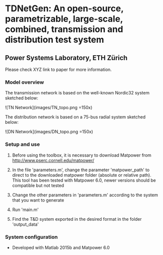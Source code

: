 
# TDNetGen: An open-source, parametrizable, large-scale, combined, transmission and distribution test system
## Power Systems Laboratory, ETH Zürich

Please check XYZ link to paper for more information.

### Model overview
 
The transmission network is based on the well-known Nordic32 system sketched below:

![TN Network](images/TN_topo.png =150x)

The distribution network is based on a 75-bus radial system sketched below:

![DN Network](images/DN_topo.png =150x)

### Setup and use

1. Before using the toolbox, it is necessary to download Matpower from http://www.pserc.cornell.edu/matpower/

2. In the file 'parameters.m', change the parameter 'matpower_path' to direct to the downloaded matpower folder (absolute or relative path). This tool has been tested with Matpower 6.0, newer versions should be compatible but not tested

3. Change the other parameters in 'parameters.m' according to the system that you want to generate

4. Run 'main.m'

5. Find the T&D system exported in the desired format in the folder 'output_data' 


### System configuration

- Developed with Matlab 2015b and Matpower 6.0




